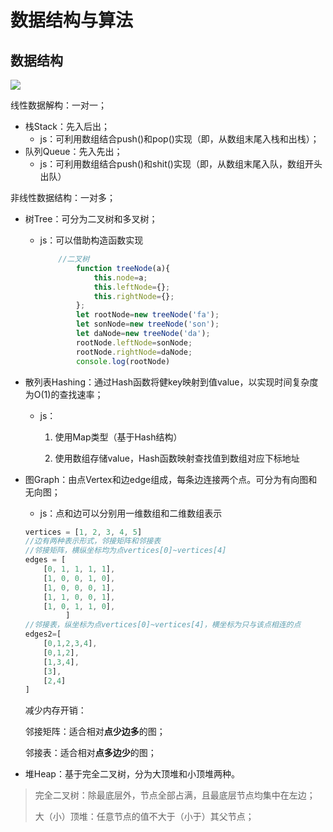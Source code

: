 # 数据结构与算法

## 数据结构

![](https://pic.leetcode-cn.com/1599638810-SZDwfK-Picture1.png)

线性数据解构：一对一；

- 栈Stack：先入后出；
  - js：可利用数组结合push()和pop()实现（即，从数组末尾入栈和出栈）；
- 队列Queue：先入先出；
  - js：可利用数组结合push()和shit()实现（即，从数组末尾入队，数组开头出队）



非线性数据结构：一对多；

- 树Tree：可分为二叉树和多叉树；

  - js：可以借助构造函数实现

    ```javascript
    	//二叉树
    		function treeNode(a){
                this.node=a;
                this.leftNode={};
                this.rightNode={};
            };
            let rootNode=new treeNode('fa');
            let sonNode=new treeNode('son');
            let daNode=new treeNode('da');
            rootNode.leftNode=sonNode;
            rootNode.rightNode=daNode;
            console.log(rootNode)
    ```

  

- 散列表Hashing：通过Hash函数将健key映射到值value，以实现时间复杂度为O(1)的查找速率；

  - js：
    1. 使用Map类型（基于Hash结构）
    
    2. 使用数组存储value，Hash函数映射查找值到数组对应下标地址 
    
       

- 图Graph：由点Vertex和边edge组成，每条边连接两个点。可分为有向图和无向图；

  - js：点和边可以分别用一维数组和二维数组表示

  ```javascript
  vertices = [1, 2, 3, 4, 5]
  //边有两种表示形式，邻接矩阵和邻接表
  //邻接矩阵，横纵坐标均为点vertices[0]~vertices[4]
  edges = [
      [0, 1, 1, 1, 1],
      [1, 0, 0, 1, 0],
      [1, 0, 0, 0, 1],
      [1, 1, 0, 0, 1],
      [1, 0, 1, 1, 0],
           ]
  //邻接表，纵坐标为点vertices[0]~vertices[4]，横坐标为只与该点相连的点
  edges2=[
      [0,1,2,3,4],
      [0,1,2],
      [1,3,4],
      [3],
      [2,4]
  ]
  ```

  减少内存开销：

  邻接矩阵：适合相对**点少边多**的图；

  邻接表：适合相对**点多边少**的图；




- 堆Heap：基于完全二叉树，分为大顶堆和小顶堆两种。

> 完全二叉树：除最底层外，节点全部占满，且最底层节点均集中在左边；
>
> 大（小）顶堆：任意节点的值不大于（小于）其父节点；

